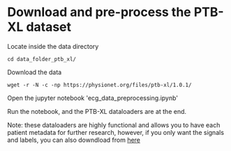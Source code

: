 # Download and pre-process the PTB-XL dataset

Locate inside the data directory
```
cd data_folder_ptb_xl/
```

Download the data
```
wget -r -N -c -np https://physionet.org/files/ptb-xl/1.0.1/
```

Open the jupyter notebook 'ecg_data_preprocessing.ipynb'

Run the notebook, and the PTB-XL dataloaders are at the end.

Note: these dataloaders are highly functional and allows you to have each patient metadata for further research, however, if you only want the signals and labels, you can also downdload from [here](https://mega.nz/folder/UfUDFYjS#YYUJ3CCUGb6ZNmJdCZLseg)
